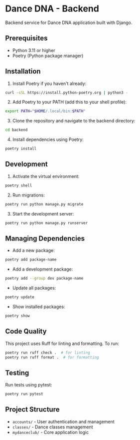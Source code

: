 # Dance DNA - Backend

Backend service for Dance DNA application built with Django.

## Prerequisites

- Python 3.11 or higher
- Poetry (Python package manager)

## Installation

1. Install Poetry if you haven't already:
```bash
curl -sSL https://install.python-poetry.org | python3 -
```

2. Add Poetry to your PATH (add this to your shell profile):
```bash
export PATH="$HOME/.local/bin:$PATH"
```

3. Clone the repository and navigate to the backend directory:
```bash
cd backend
```

4. Install dependencies using Poetry:
```bash
poetry install
```

## Development

1. Activate the virtual environment:
```bash
poetry shell
```

2. Run migrations:
```bash
poetry run python manage.py migrate
```

3. Start the development server:
```bash
poetry run python manage.py runserver
```

## Managing Dependencies

- Add a new package:
```bash
poetry add package-name
```

- Add a development package:
```bash
poetry add --group dev package-name
```

- Update all packages:
```bash
poetry update
```

- Show installed packages:
```bash
poetry show
```

## Code Quality

This project uses Ruff for linting and formatting. To run:

```bash
poetry run ruff check .  # for linting
poetry run ruff format .  # for formatting
```

## Testing

Run tests using pytest:

```bash
poetry run pytest
```

## Project Structure

- `accounts/` - User authentication and management
- `classes/` - Dance classes management
- `mydanceclub/` - Core application logic 